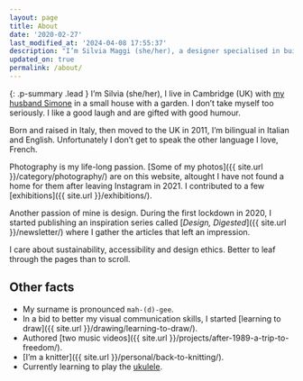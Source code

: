 ```yaml
---
layout: page
title: About
date: '2020-02-27'
last_modified_at: '2024-04-08 17:55:37'
description: "I’m Silvia Maggi (she/her), a designer specialised in building accessible and usable products. Curator of the inspiration series Design, Digested."
updated_on: true
permalink: /about/
---
```

{: .p-summary .lead }
I’m Silvia (she/her), I live in Cambridge (UK) with [my husband Simone](https://minutestomidnight.co.uk) in a small house with a garden. I don’t take myself too seriously. I like a good laugh and are gifted with good humour.

Born and raised in Italy, then moved to the UK in 2011, I’m bilingual in Italian and English. Unfortunately I don’t get to speak the other language I love, French.

Photography is my life-long passion. [Some of my photos]({{ site.url }}/category/photography/) are on this website, altought I have not found a home for them after leaving Instagram in 2021. I contributed to a few [exhibitions]({{ site.url }}/exhibitions/).

Another passion of mine is design. During the first lockdown in 2020, I started publishing an inspiration series called [<em>Design, Digested</em>]({{ site.url }}/newsletter/) where I gather the articles that left an impression.

I care about sustainability, accessibility and design ethics. Better to leaf through the pages than to scroll.

## Other facts

- My surname is pronounced `mah-(d)-gee`.
- In a bid to better my visual communication skills, I started [learning to draw]({{ site.url }}/drawing/learning-to-draw/).
- Authored [two music videos]({{ site.url }}/projects/after-1989-a-trip-to-freedom/). 
- [I’m a knitter]({{ site.url }}/personal/back-to-knitting/).
- Currently learning to play the <a href="{{ site.url }}/tag/ukulele/">ukulele</a>.